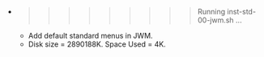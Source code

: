 * >>>>>>>>> Running inst-std-00-jwm.sh ...
  * Add default standard menus in JWM.
  * Disk size = 2890188K. Space Used = 4K.
